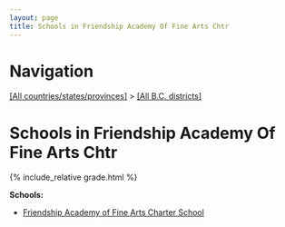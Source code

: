 ```yaml
---
layout: page
title: Schools in Friendship Academy Of Fine Arts Chtr
---
```

# Navigation

[[All countries/states/provinces]](../..) > [[All B.C. districts]](..)

# Schools in Friendship Academy Of Fine Arts Chtr

{% include_relative grade.html %}

**Schools:**

- [Friendship Academy of Fine Arts Charter School](Friendship_Academy_of_Fine_Arts_Charter_School.md)
